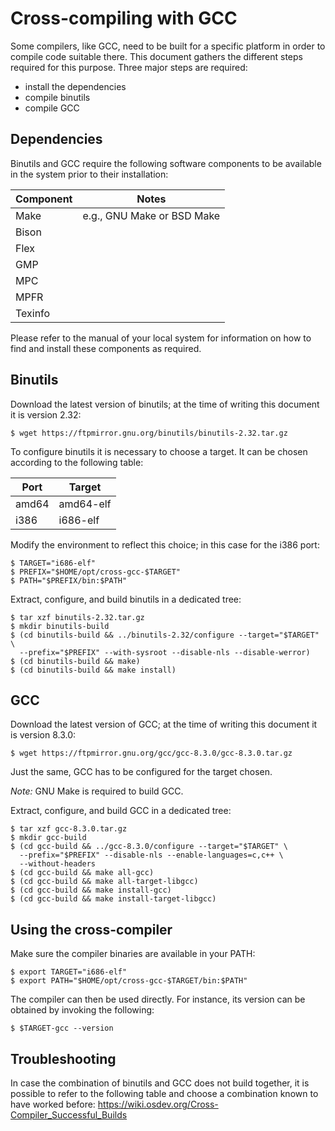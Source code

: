 Cross-compiling with GCC
========================

Some compilers, like GCC, need to be built for a specific platform in order to
compile code suitable there. This document gathers the different steps required
for this purpose. Three major steps are required:

* install the dependencies
* compile binutils
* compile GCC

Dependencies
------------

Binutils and GCC require the following software components to be available in
the system prior to their installation:

| Component | Notes                      |
| --------- | -------------------------- |
| Make      | e.g., GNU Make or BSD Make |
| Bison     |                            |
| Flex      |                            |
| GMP       |                            |
| MPC       |                            |
| MPFR      |                            |
| Texinfo   |                            |

Please refer to the manual of your local system for information on how to find
and install these components as required.

Binutils
--------

Download the latest version of binutils; at the time of writing this document it
is version 2.32:

    $ wget https://ftpmirror.gnu.org/binutils/binutils-2.32.tar.gz

To configure binutils it is necessary to choose a target. It can be chosen
according to the following table:

| Port  | Target    |
| ----- | --------- |
| amd64 | amd64-elf |
| i386  | i686-elf  |

Modify the environment to reflect this choice; in this case for the i386 port:

    $ TARGET="i686-elf"
    $ PREFIX="$HOME/opt/cross-gcc-$TARGET"
    $ PATH="$PREFIX/bin:$PATH"

Extract, configure, and build binutils in a dedicated tree:

    $ tar xzf binutils-2.32.tar.gz
    $ mkdir binutils-build
    $ (cd binutils-build && ../binutils-2.32/configure --target="$TARGET" \
      --prefix="$PREFIX" --with-sysroot --disable-nls --disable-werror)
    $ (cd binutils-build && make)
    $ (cd binutils-build && make install)

GCC
---

Download the latest version of GCC; at the time of writing this document it is
version 8.3.0:

    $ wget https://ftpmirror.gnu.org/gcc/gcc-8.3.0/gcc-8.3.0.tar.gz

Just the same, GCC has to be configured for the target chosen.

*Note:* GNU Make is required to build GCC.

Extract, configure, and build GCC in a dedicated tree:

    $ tar xzf gcc-8.3.0.tar.gz
    $ mkdir gcc-build
    $ (cd gcc-build && ../gcc-8.3.0/configure --target="$TARGET" \
      --prefix="$PREFIX" --disable-nls --enable-languages=c,c++ \
      --without-headers
    $ (cd gcc-build && make all-gcc)
    $ (cd gcc-build && make all-target-libgcc)
    $ (cd gcc-build && make install-gcc)
    $ (cd gcc-build && make install-target-libgcc)

Using the cross-compiler
------------------------

Make sure the compiler binaries are available in your PATH:

    $ export TARGET="i686-elf"
    $ export PATH="$HOME/opt/cross-gcc-$TARGET/bin:$PATH"

The compiler can then be used directly. For instance, its version can be
obtained by invoking the following:

    $ $TARGET-gcc --version

Troubleshooting
---------------

In case the combination of binutils and GCC does not build together, it is
possible to refer to the following table and choose a combination known to have
worked before: <https://wiki.osdev.org/Cross-Compiler_Successful_Builds>
